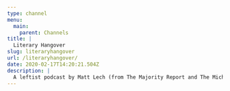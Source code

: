 ```yaml
---
type: channel
menu:
  main:
    parent: Channels
title: |
  Literary Hangover
slug: literaryhangover
url: /literaryhangover/
date: 2020-02-17T14:20:21.504Z
description: |
  A leftist podcast by Matt Lech (from The Majority Report and The Michael Brooks Show). Primarily concerned with literary analysis.
---
```

